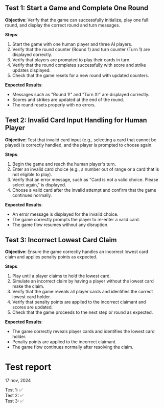## Test 1: Start a Game and Complete One Round

**Objective**: Verify that the game can successfully initialize, play one full round, and display the correct round and turn messages.

**Steps**:
1. Start the game with one human player and three AI players.
2. Verify that the round counter (Round 1) and turn counter (Turn 1) are displayed correctly.
3. Verify that players are prompted to play their cards in turn.
4. Verify that the round completes successfully with score and strike updates displayed.
5. Check that the game resets for a new round with updated counters.

**Expected Results**:
- Messages such as "Round 1!" and "Turn X!" are displayed correctly.
- Scores and strikes are updated at the end of the round.
- The round resets properly with no errors.

## Test 2: Invalid Card Input Handling for Human Player

**Objective**: Test that invalid card input (e.g., selecting a card that cannot be played) is correctly handled, and the player is prompted to choose again.

**Steps**:
1. Begin the game and reach the human player's turn.
2. Enter an invalid card choice (e.g., a number out of range or a card that is not eligible to play).
3. Verify that an error message, such as "Card is not a valid choice. Please select again," is displayed.
4. Choose a valid card after the invalid attempt and confirm that the game continues normally.

**Expected Results**:
- An error message is displayed for the invalid choice.
- The game correctly prompts the player to re-enter a valid card.
- The game flow resumes without any disruption.

## Test 3: Incorrect Lowest Card Claim

**Objective**: Ensure the game correctly handles an incorrect lowest card claim and applies penalty points as expected.

**Steps**:
1. Play until a player claims to hold the lowest card.
2. Simulate an incorrect claim by having a player without the lowest card make the claim.
3. Verify that the game reveals all player cards and identifies the correct lowest card holder.
4. Verify that penalty points are applied to the incorrect claimant and scores are updated.
5. Check that the game proceeds to the next step or round as expected.

**Expected Results**:
- The game correctly reveals player cards and identifies the lowest card holder.
- Penalty points are applied to the incorrect claimant.
- The game flow continues normally after resolving the claim.

# Test report
17 nov, 2024

Test 1: ✅  
Test 2: ✅  
Test 3: ✅